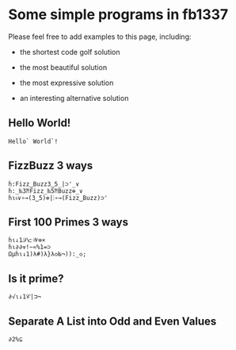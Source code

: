 # Some simple programs in fb1337

Please feel free to add examples to this page, including:

- the shortest code golf solution

- the most beautiful solution

- the most expressive solution

- an interesting alternative solution

## Hello World!

```fb1337
Hello` World`!
```

## FizzBuzz 3 ways

```fb1337
ḣ:Fizz‿Buzz3‿5_|⊃'_∨
ḣ:_‰3⁈Fizz_‰5⁈Buzz⊕_∨
ḣ⍳𝔰∨∘⊸(3‿5)⊚|⋮∘⊸(Fizz‿Buzz)⊃'
```

## First 100 Primes 3 ways

```fb1337
ḣ⍳↓1𝒮⟈𝒲⊚×
ḣ⍳∂∂⩔!~«%1=⊃
Ωµḣ⍳↓1)λ#)λ}λ◇‱¬)):_◇;
```

## Is it prime?

```fb1337
∂√⍳↓1𝒞|⊐¬
```

## Separate A List into Odd and Even Values

```fb1337
∂2%⊆
```
